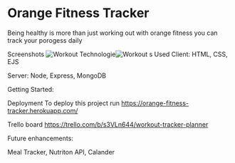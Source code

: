 # Orange Fitness Tracker

Being healthy is more than just working out with orange fitness you can track your porogess daily

Screenshots
![Workout](Workout-img/Workout.png)
Technologie![Workout](https://user-images.githubusercontent.com/68597243/134758970-969501c0-f000-43e1-952b-5e1a0088f9ed.png)
s Used
Client: HTML, CSS, EJS

Server: Node, Express, MongoDB

Getting Started:

Deployment To deploy this project run https://orange-fitness-tracker.herokuapp.com/

Trello board https://trello.com/b/s3VLn644/workout-tracker-planner

Future enhancements:

Meal Tracker, Nutriton API, Calander

